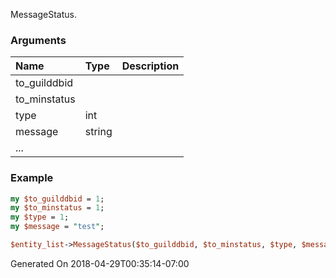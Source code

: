 MessageStatus.
### Arguments
**Name**|**Type**|**Description**
:---|:---|:---
to_guilddbid||
to_minstatus||
type|int|
message|string|
...||

### Example

```perl
my $to_guilddbid = 1;
my $to_minstatus = 1;
my $type = 1;
my $message = "test";

$entity_list->MessageStatus($to_guilddbid, $to_minstatus, $type, $message, ...); # Returns void
```


Generated On 2018-04-29T00:35:14-07:00